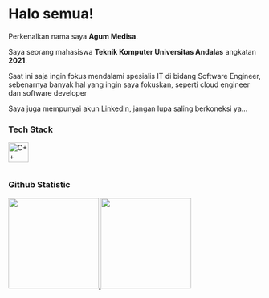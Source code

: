 # Halo semua! 

Perkenalkan nama saya **Agum Medisa**.

Saya seorang mahasiswa **Teknik Komputer Universitas Andalas** angkatan **2021**.

Saat ini saja ingin fokus mendalami spesialis IT di bidang Software Engineer, sebenarnya banyak hal
yang ingin saya fokuskan, seperti cloud engineer dan software developer  

Saya juga mempunyai akun [LinkedIn](https://www.linkedin.com/in/agum-medisa-237030202/), jangan lupa saling berkoneksi ya...    

### Tech Stack
  <a href="#"><img align="left" alt="C++" title="C++" width="40px" src="https://upload.wikimedia.org/wikipedia/commons/1/18/ISO_C%2B%2B_Logo.svg" /></a>  
<br>
<br>  

### Github Statistic  
<p align="left">
<a href="https://github.com/dimasmds">
  <img height="180em" src="https://github-readme-stats-eight-theta.vercel.app/api?username=agummds&show_icons=true&theme=algolia&include_all_commits=true&count_private=true"/>
   <img height="180em" src="https://github-readme-stats-eight-theta.vercel.app/api/top-langs/?username=agummds&layout=compact&langs_count=8&theme=algolia"/>
</a>
</p>
